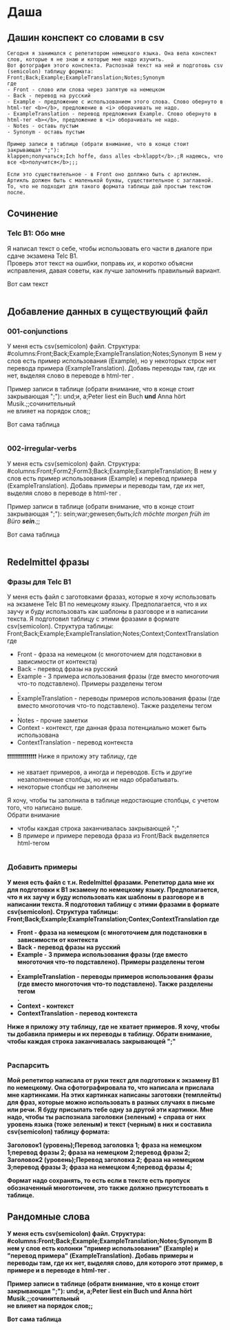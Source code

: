 # Даша

## Дашин конспект со словами в csv

```
Сегодня я занимался с репетитором немецкого языка. Она вела конспект слов, которые я не знаю и которые мне надо изучить.
Вот фотография этого конспекта. Распознай текст на ней и подготовь csv (semicolon) таблицу формата: Front;Back;Example;ExampleTranslation;Notes;Synonym
где
- Front - слово или слова через запятую на немецком
- Back - перевод на русский
- Example - предложение с использованием этого слова. Слово обернуто в html-тег <b></b>, предложение в <i> оборачивать не надо.
- ExampleTranslation - перевод предложения Example. Слово обернуто в html-тег <b></b>, предложение в <i> оборачивать не надо.
- Notes - оставь пустым
- Synonym - оставь пустым

Пример записи в таблице (обрати внимание, что в конце стоит закрывающая ";"):
klappen;получаться;Ich hoffe, dass alles <b>klappt</b>.;Я надеюсь, что все <b>получится</b>;;;

Если это существительное - в Front оно доллжно быть с артиклем. Артикль должен быть с маленькой буквы, существительное с заглавной.
То, что не подходит для такого формата таблицы дай простым текстом после.
```

## Сочинение

### Telc B1: Обо мне

Я написал текст о себе, чтобы использовать его части в диалоге при сдаче экзамена Telc B1.  
Проверь этот текст на ошибки, поправь их, и коротко объясни исправления, давая советы, как лучше запомнить правильный вариант.

Вот сам текст

```text

```

## Добавление данных в существующий файл

### 001-conjunctions

У меня есть csv(semicolon) файл.
Структура: #columns:Front;Back;Example;ExampleTranslation;Notes;Synonym
В нем у слов есть пример использования (Example), но у некоторых строк нет перевода примера (ExampleTranslation).
Добавь переводы там, где их нет, выделяя слово в переводе в html-тег <b></b>.

Пример записи в таблице (обрати внимание, что в конце стоит закрывающая ";"):
und;и, а;Peter liest ein Buch <b>und</b> Anna hört Musik.;;сочинительный<br />не влияет на порядок слов;;

Вот сама таблица

```csv(semilocon)

```

### 002-irregular-verbs

У меня есть csv(semicolon) файл.
Структура: #columns:Front;Form2;Form3;Back;Example;ExampleTranslation;
В нем у слов есть пример использования (Example) и перевод примера (ExampleTranslation).
Добавь примеры и переводы там, где их нет, выделяя слово в переводе в html-тег <b></b>.

Пример записи в таблице (обрати внимание, что в конце стоит закрывающая ";"):
sein;war;gewesen;быть;<i>Ich möchte morgen früh im Büro <b>sein</b>.</i>;;

Вот сама таблица

```csv(semilocon)

```

## Redelmittel фразы

### Фразы для Telc B1

У меня есть файл с заготовками фразаз, которые я хочу использовать на экзамене Telc B1 по немецкому языку. Предполагается, что я их заучу и буду использовать как шаблоны в разговоре и в написании текста.
Я подготовил таблицу с этими фразами в формате csv(semicolon).
Структура таблицы: Front;Back;Example;ExampleTranslation;Notes;Context;ContextTranslation
где
- Front - фраза на немецком (с многоточием для подстановки в зависимости от контекста)
- Back - перевод фразы на русский
- Example - 3 примера использования фразы (где вместо многоточия что-то подставлено). Примеры разделены тегом <br />. 
- ExampleTranslation - переводы примеров использования фразы (где вместо многоточия что-то подставлено). Также разделены тегом <br />. 
- Notes - прочие заметки
- Context - контекст, где данная фраза потенциально может быть использована
- ContextTranslation - перевод контекста

❗❗❗❗❗❗❗❗❗❗❗❗❗❗❗ Ниже я приложу эту таблицу, где 
- не хватает примеров, а иногда и переводов. Есть и другие незаполненные столбцы, но их не надо обрабатывать.
- некоторые столбцы не заполнены

Я хочу, чтобы ты заполнила в таблице недостающие столбцы, с учетом того, что написано выше.  
Обрати внимание
- чтобы каждая строка заканчивалась закрывающей ";"
- В примере и примере перевода фраза из Front/Back выделяется html-тегом <b>


```csv(semicolon)

```

### Добавить примеры

У меня есть файл с т.н. Redelmittel фразами. Репетитор дала мне их для подготовки к B1 экзамену по немецкому языку. Предполагается, что я их заучу и буду использовать как шаблоны в разговоре и в написании текста.
Я подготовил таблицу с этими фразами в формате csv(semicolon).
Структура таблицы: Front;Back;Example;ExampleTranslation;Contex;ContextTranslation
где
- Front - фраза на немецком (с многоточием для подстановки в зависимости от контекста
- Back - перевод фразы на русский
- Example - 3 примера использования фразы (где вместо многоточия что-то подставлено). Примеры разделены тегом <br />. 
- ExampleTranslation - переводы примеров использования фразы (где вместо многоточия что-то подставлено). Также разделены тегом <br />. 
- Context - контекст
- ContextTranslation - перевод контекста

Ниже я приложу эту таблицу, где не хватает примеров. Я хочу, чтобы ты добавила примеры и их переводы в таблицу.
Обрати внимание, чтобы каждая строка заканчивалась закрывающей ";"

```csv(semicolon)

```

### Распарсить

Мой репетитор написала от руки текст для подготовки к экзамену B1 по немецкому.
Она сфотографировала то, что написала и прислала мне картинками. На этих картинках написаны заготовки (темплейты) для фраз, которые можно использовать в разных случаях в письме или речи.
Я буду присылать тебе одну за другой эти картинки.
Мне надо, чтобы ты распознала заголовки (зеленым) + справа от них уровень языка (тоже зеленым) и текст (черным) в них и составила csv(semicolon) таблицу формата:

Заголовок1 (уровень);Перевод заголовка 1;
фраза на немецком 1;перевод фразы 2;
фраза на немецком 2;перевод фразы 2;
Заголовок2 (уровень);Перевод заголовка 2;
фраза на немецком 3;перевод фразы 3;
фраза на немецком 4;перевод фразы 4;

Формат надо сохранять, то есть если в тексте есть пропуск обозначенный многотоичем, это также должно присутствовать в таблице.

## Рандомные слова

У меня есть csv(semicolon) файл.
Структура: #columns:Front;Back;Example;ExampleTranslation;Notes;Synonym
В нем у слов есть колонки "пример использования" (Example) и "перевод примера" (ExampleTranslation).
Добавь примеры и переводы там, где их нет, выделяя слово, для которого этот пример, в примере и в переводе в html-тег <b></b>.

Пример записи в таблице (обрати внимание, что в конце стоит закрывающая ";"):
und;и, а;Peter liest ein Buch <b>und</b> Anna hört Musik.;;сочинительный<br />не влияет на порядок слов;;

Вот сама таблица

```csv(semilocon)

```
